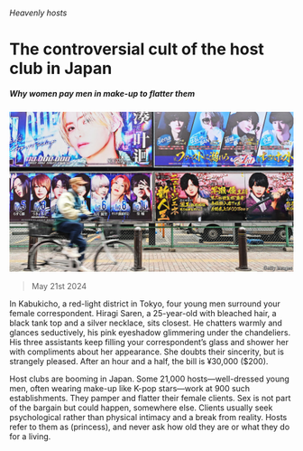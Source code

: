 ###### Heavenly hosts

# The controversial cult of the host club in Japan 

##### Why women pay men in make-up to flatter them 

![image](images/20240525_CUP002.jpg) 

> May 21st 2024 

In Kabukicho, a red-light district in Tokyo, four young men surround your female correspondent. Hiragi Saren, a 25-year-old with bleached hair, a black tank top and a silver necklace, sits closest. He chatters warmly and glances seductively, his pink eyeshadow glimmering under the chandeliers. His three assistants keep filling your correspondent’s  glass and shower her with compliments about her appearance. She doubts their sincerity, but is strangely pleased. After an hour and a half, the bill is ¥30,000 ($200).

Host clubs are booming in Japan. Some 21,000 hosts—well-dressed young men, often wearing make-up like K-pop stars—work at 900 such establishments. They pamper and flatter their female clients. Sex is not part of the bargain but could happen, somewhere else. Clients usually seek psychological rather than physical intimacy and a break from reality. Hosts refer to them as  (princess), and never ask how old they are or what they do for a living.

